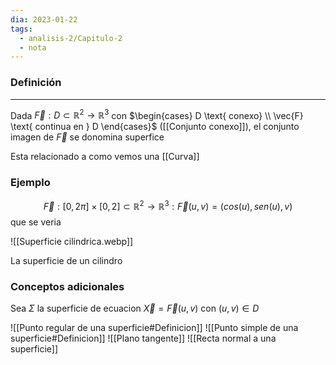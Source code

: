 ```yaml
---
dia: 2023-01-22
tags:
  - analisis-2/Capitulo-2
  - nota
---
```

### Definición
---
Dada $\vec{F} : D \subset \mathbb{R}^2 \to \mathbb{R}^3$ con $\begin{cases} D \text{ conexo} \\ \vec{F} \text{ continua en } D \end{cases}$ ([[Conjunto conexo]]), el conjunto imagen de $\vec{F}$ se donomina superfice

Esta relacionado a como vemos una [[Curva]]

### Ejemplo
$$ \vec{F} : [0, 2\pi] \times [0, 2] \subset \mathbb{R}^2 \to \mathbb{R}^3 : \vec{F}(u, v) = (cos(u), sen(u), v) $$ que se veria 

![[Superficie cilindrica.webp]]

La superficie de un cilindro

### Conceptos adicionales
Sea $\Sigma$ la superficie de ecuacion $\vec{X} = \vec{F}(u, v)$ con $(u, v) \in D$

![[Punto regular de una superficie#Definicion]] ![[Punto simple de una superficie#Definicion]] ![[Plano tangente]] ![[Recta normal a una superficie]]